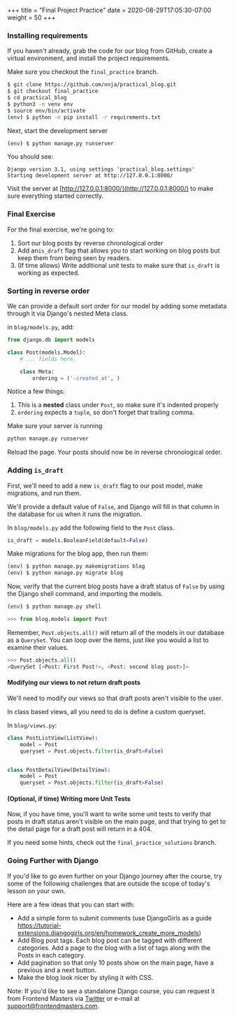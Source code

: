 +++
title = "Final Project Practice"
date = 2020-08-29T17:05:30-07:00
weight = 50
+++

### Installing requirements

If you haven't already, grab the code for our blog from GitHub, create a virtual environment, and install the project requirements.

Make sure you checkout the `final_practice` branch.

```bash
$ git clone https://github.com/nnja/practical_blog.git
$ git checkout final_practice
$ cd practical_blog
$ python3 -m venv env
$ source env/bin/activate
(env) $ python -m pip install -r requirements.txt
```

Next, start the development server

```bash
(env) $ python manage.py runserver
```

You should see:
```text
Django version 3.1, using settings 'practical_blog.settings'
Starting development server at http://127.0.0.1:8000/
```

Visit the server at [http://127.0.0.1:8000/](http://127.0.0.1:8000/) to make sure everything started correctly.

### Final Exercise

For the final exercise, we're going to:
1. Sort our blog posts by reverse chronological order
2. Add an`is_draft` flag that allows you to start working on blog posts but keep them from being seen by readers.
3. (If time allows) Write additional unit tests to make sure that `is_draft` is working as expected.


### Sorting in reverse order

We can provide a default sort order for our model by adding some metadata through it via Django's nested Meta class.

in `blog/models.py`, add:

```python
from django.db import models

class Post(models.Model):
    # ... fields here.

    class Meta:
        ordering = ('-created_at', )
```

Notice a few things:
1. This is a **nested** class under `Post`, so make sure it's indented properly
1. `ordering` expects a `tuple`, so don't forget that trailing comma. 

Make sure your server is running

```bash
python manage.py runserver      
```

Reload the page. Your posts should now be in reverse chronological order.

### Adding `is_draft`

First, we'll need to add a new `is_draft` flag to our post model, make migrations, and run them.

We'll provide a default value of `False`, and Django will fill in that column in the database for us when it runs the migration.

In `blog/models.py` add the following field to the `Post` class.

```python
is_draft = models.BooleanField(default=False)
```

Make migrations for the blog app, then run them:

```python
(env) $ python manage.py makemigrations blog 
(env) $ python manage.py migrate blog 
```

Now, verify that the current blog posts have a draft status of `False` by using the Django shell command, and importing the models.

```bash
(env) $ python manage.py shell
```

```python
>>> from blog.models import Post
```

Remember, `Post.objects.all()` will return all of the models in our database as a `QuerySet`. You can loop over the items, just like you would a list to examine their values.

```python
>>> Post.objects.all()
<QuerySet [<Post: First Post!>, <Post: second blog post>]>
```

#### Modifying our views to not return draft posts

We'll need to modify our views so that draft posts aren't visible to the user.

In class based views, all you need to do is define a custom queryset.

In `blog/views.py`:

```python
class PostListView(ListView):
    model = Post
    queryset = Post.objects.filter(is_draft=False)


class PostDetailView(DetailView):
    model = Post
    queryset = Post.objects.filter(is_draft=False)
```

#### (Optional, if time) Writing more Unit Tests

Now, if you have time, you'll want to write some unit tests to verify that posts in draft status aren't visible on the main page, and that trying to get to the detail page for a draft post will return in a 404.

If you need some hints, check out the `final_practice_solutions` branch.


### Going Further with Django
If you'd like to go even further on your Django journey after the course, try some of the following challenges that are outside the scope of today's lesson on your own.

Here are a few ideas that you can start with:
- Add a simple form to submit comments (use DjangoGirls as a guide https://tutorial-extensions.djangogirls.org/en/homework_create_more_models)
- Add Blog post tags. Each blog post can be tagged with different categories. Add a page to the blog with a list of tags along with the Posts in each category.
- Add pagination so that only 10 posts show on the main page, have a previous and a next button.
- Make the blog look nicer by styling it with CSS.

Note: If you'd like to see a standalone Django course, you can request it from Frontend Masters via [Twitter](https://twitter.com/FrontendMasters) or e-mail at support@frontendmasters.com.

